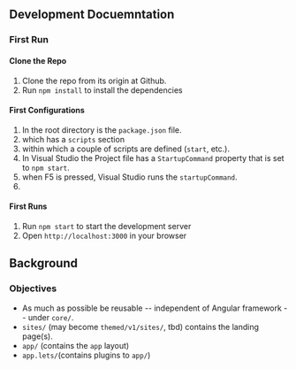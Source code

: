 ## Development Docuemntation ##


### First Run ###

#### Clone the Repo ####
1. Clone the repo from its origin at Github.
2. Run `npm install` to install the dependencies

#### First Configurations ####

1. In the root directory is the `package.json` file. 
  1. which has a `scripts` section 
  1. within which a couple of scripts are defined (`start`, etc.).
  1. In Visual Studio the Project file has a `StartupCommand` property that is set to `npm start`.
  1. when F5 is pressed, Visual Studio runs the `startupCommand`.
  1. 

#### First Runs ####

1. Run `npm start` to start the development server
1. Open `http://localhost:3000` in your browser



## Background ##

### Objectives ###

* As much as possible be reusable -- independent of Angular framework -- under `core/`.
* `sites/` (may become `themed/v1/sites/`, tbd) contains the landing page(s).
* `app/` (contains the `app` layout)
* `app.lets/`(contains plugins to `app/`)
